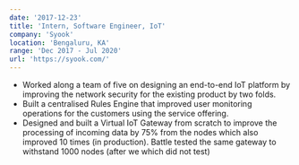 ```yaml
---
date: '2017-12-23'
title: 'Intern, Software Engineer, IoT'
company: 'Syook'
location: 'Bengaluru, KA'
range: 'Dec 2017 - Jul 2020'
url: 'https://syook.com/'
---
```


- Worked along a team of five on designing an end-to-end IoT platform by improving the network security for the existing product by two folds.
- Built a centralised Rules Engine that improved user monitoring operations for the customers using the service offering.
- Designed and built a Virtual IoT Gateway from scratch to improve the processing of incoming data by 75% from the nodes which also improved 10 times (in production). Battle tested the same gateway to withstand 1000 nodes (after we which did not test)
